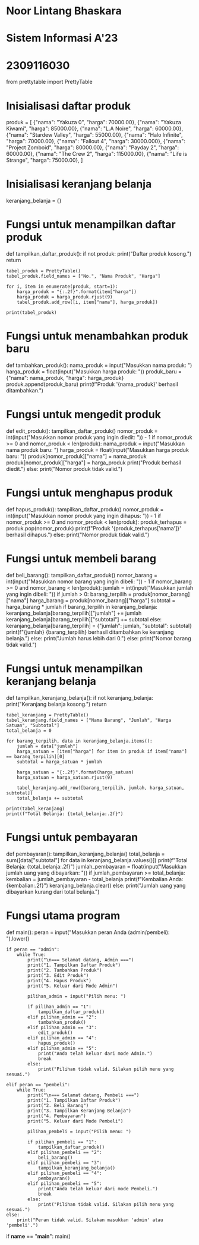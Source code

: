 # Noor Lintang Bhaskara
# Sistem Informasi A'23
# 2309116030

from prettytable import PrettyTable

# Inisialisasi daftar produk
produk = [
    {"nama": "Yakuza 0", "harga": 70000.00},
    {"nama": "Yakuza Kiwami", "harga": 85000.00},
    {"nama": "L.A Noire", "harga": 60000.00},
    {"nama": "Stardew Valley", "harga": 55000.00},
    {"nama": "Halo Infinite", "harga": 70000.00},
    {"nama": "Fallout 4", "harga": 30000.000},
    {"nama": "Project Zomboid", "harga": 80000.00},
    {"nama": "Payday 2", "harga": 60000.00},
    {"nama": "The Crew 2", "harga": 115000.00},
    {"nama": "Life is Strange", "harga": 75000.00},
]

# Inisialisasi keranjang belanja
keranjang_belanja = {}

# Fungsi untuk menampilkan daftar produk
def tampilkan_daftar_produk():
    if not produk:
        print("Daftar produk kosong.")
        return
    
    tabel_produk = PrettyTable()
    tabel_produk.field_names = ["No.", "Nama Produk", "Harga"]
    
    for i, item in enumerate(produk, start=1):
        harga_produk = "{:.2f}".format(item["harga"])
        harga_produk = harga_produk.rjust(9)
        tabel_produk.add_row([i, item["nama"], harga_produk])
    
    print(tabel_produk)

# Fungsi untuk menambahkan produk baru
def tambahkan_produk():
    nama_produk = input("Masukkan nama produk: ")
    harga_produk = float(input("Masukkan harga produk: "))
    produk_baru = {"nama": nama_produk, "harga": harga_produk}
    produk.append(produk_baru)
    print(f"Produk '{nama_produk}' berhasil ditambahkan.")

# Fungsi untuk mengedit produk
def edit_produk():
    tampilkan_daftar_produk()
    nomor_produk = int(input("Masukkan nomor produk yang ingin diedit: ")) - 1
    if nomor_produk >= 0 and nomor_produk < len(produk):
        nama_produk = input("Masukkan nama produk baru: ")
        harga_produk = float(input("Masukkan harga produk baru: "))
        produk[nomor_produk]["nama"] = nama_produk
        produk[nomor_produk]["harga"] = harga_produk
        print("Produk berhasil diedit.")
    else:
        print("Nomor produk tidak valid.")

# Fungsi untuk menghapus produk
def hapus_produk():
    tampilkan_daftar_produk()
    nomor_produk = int(input("Masukkan nomor produk yang ingin dihapus: ")) - 1
    if nomor_produk >= 0 and nomor_produk < len(produk):
        produk_terhapus = produk.pop(nomor_produk)
        print(f"Produk '{produk_terhapus['nama']}' berhasil dihapus.")
    else:
        print("Nomor produk tidak valid.")

# Fungsi untuk membeli barang
def beli_barang():
    tampilkan_daftar_produk()
    nomor_barang = int(input("Masukkan nomor barang yang ingin dibeli: ")) - 1
    if nomor_barang >= 0 and nomor_barang < len(produk):
        jumlah = int(input("Masukkan jumlah yang ingin dibeli: "))
        if jumlah > 0:
            barang_terpilih = produk[nomor_barang]["nama"]
            harga_barang = produk[nomor_barang]["harga"]
            subtotal = harga_barang * jumlah
            if barang_terpilih in keranjang_belanja:
                keranjang_belanja[barang_terpilih]["jumlah"] += jumlah
                keranjang_belanja[barang_terpilih]["subtotal"] += subtotal
            else:
                keranjang_belanja[barang_terpilih] = {"jumlah": jumlah, "subtotal": subtotal}
            print(f"{jumlah} {barang_terpilih} berhasil ditambahkan ke keranjang belanja.")
        else:
            print("Jumlah harus lebih dari 0.")
    else:
        print("Nomor barang tidak valid.")

# Fungsi untuk menampilkan keranjang belanja
def tampilkan_keranjang_belanja():
    if not keranjang_belanja:
        print("Keranjang belanja kosong.")
        return

    tabel_keranjang = PrettyTable()
    tabel_keranjang.field_names = ["Nama Barang", "Jumlah", "Harga Satuan", "Subtotal"]
    total_belanja = 0

    for barang_terpilih, data in keranjang_belanja.items():
        jumlah = data["jumlah"]
        harga_satuan = [item["harga"] for item in produk if item["nama"] == barang_terpilih][0]
        subtotal = harga_satuan * jumlah

        harga_satuan = "{:.2f}".format(harga_satuan)
        harga_satuan = harga_satuan.rjust(9)

        tabel_keranjang.add_row([barang_terpilih, jumlah, harga_satuan, subtotal])
        total_belanja += subtotal

    print(tabel_keranjang)
    print(f"Total Belanja: {total_belanja:.2f}")

# Fungsi untuk pembayaran
def pembayaran():
    tampilkan_keranjang_belanja()
    total_belanja = sum([data["subtotal"] for data in keranjang_belanja.values()])
    print(f"Total Belanja: {total_belanja:.2f}")
    jumlah_pembayaran = float(input("Masukkan jumlah uang yang dibayarkan: "))
    if jumlah_pembayaran >= total_belanja:
        kembalian = jumlah_pembayaran - total_belanja
        print(f"Kembalian Anda: {kembalian:.2f}")
        keranjang_belanja.clear()
    else:
        print("Jumlah uang yang dibayarkan kurang dari total belanja.")

# Fungsi utama program
def main():
    peran = input("Masukkan peran Anda (admin/pembeli): ").lower()

    if peran == "admin":
        while True:
            print("\n=== Selamat datang, Admin ===")
            print("1. Tampilkan Daftar Produk")
            print("2. Tambahkan Produk")
            print("3. Edit Produk")
            print("4. Hapus Produk")
            print("5. Keluar dari Mode Admin")

            pilihan_admin = input("Pilih menu: ")

            if pilihan_admin == "1":
                tampilkan_daftar_produk()
            elif pilihan_admin == "2":
                tambahkan_produk()
            elif pilihan_admin == "3":
                edit_produk()
            elif pilihan_admin == "4":
                hapus_produk()
            elif pilihan_admin == "5":
                print("Anda telah keluar dari mode Admin.")
                break
            else:
                print("Pilihan tidak valid. Silakan pilih menu yang sesuai.")

    elif peran == "pembeli":
        while True:
            print("\n=== Selamat datang, Pembeli ===")
            print("1. Tampilkan Daftar Produk")
            print("2. Beli Barang")
            print("3. Tampilkan Keranjang Belanja")
            print("4. Pembayaran")
            print("5. Keluar dari Mode Pembeli")

            pilihan_pembeli = input("Pilih menu: ")

            if pilihan_pembeli == "1":
                tampilkan_daftar_produk()
            elif pilihan_pembeli == "2":
                beli_barang()
            elif pilihan_pembeli == "3":
                tampilkan_keranjang_belanja()
            elif pilihan_pembeli == "4":
                pembayaran()
            elif pilihan_pembeli == "5":
                print("Anda telah keluar dari mode Pembeli.")
                break
            else:
                print("Pilihan tidak valid. Silakan pilih menu yang sesuai.")
    else:
        print("Peran tidak valid. Silakan masukkan 'admin' atau 'pembeli'.")

if __name__ == "__main__":
    main()

